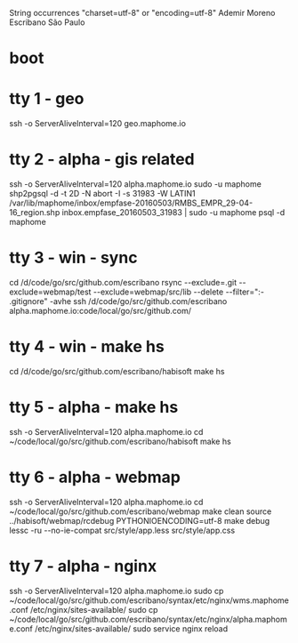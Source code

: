 String occurrences "charset=utf-8" or "encoding=utf-8"
Ademir Moreno Escribano
São Paulo

# boot

# tty 1 - geo
ssh -o ServerAliveInterval=120 geo.maphome.io

# tty 2 - alpha - gis related
ssh -o ServerAliveInterval=120 alpha.maphome.io
sudo -u maphome shp2pgsql -d -t 2D -N abort -I -s 31983 -W LATIN1 /var/lib/maphome/inbox/empfase-20160503/RMBS_EMPR_29-04-16_region.shp inbox.empfase_20160503_31983 | sudo -u maphome psql -d maphome

# tty 3 - win - sync
cd /d/code/go/src/github.com/escribano
rsync --exclude=.git --exclude=webmap/test --exclude=webmap/src/lib --delete --filter=":- .gitignore" -avhe ssh /d/code/go/src/github.com/escribano alpha.maphome.io:code/local/go/src/github.com/

# tty 4 - win - make hs
cd /d/code/go/src/github.com/escribano/habisoft
make hs

# tty 5 - alpha - make hs
ssh -o ServerAliveInterval=120 alpha.maphome.io
cd ~/code/local/go/src/github.com/escribano/habisoft
make hs

# tty 6 - alpha - webmap
ssh -o ServerAliveInterval=120 alpha.maphome.io
cd ~/code/local/go/src/github.com/escribano/webmap
make clean
source ../habisoft/webmap/rcdebug
PYTHONIOENCODING=utf-8 make debug
lessc -ru --no-ie-compat src/style/app.less src/style/app.css

# tty 7 - alpha - nginx
ssh -o ServerAliveInterval=120 alpha.maphome.io
sudo cp ~/code/local/go/src/github.com/escribano/syntax/etc/nginx/wms.maphome.conf /etc/nginx/sites-available/
sudo cp ~/code/local/go/src/github.com/escribano/syntax/etc/nginx/alpha.maphome.conf /etc/nginx/sites-available/
sudo service nginx reload